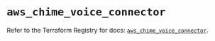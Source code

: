 # `aws_chime_voice_connector`

Refer to the Terraform Registry for docs: [`aws_chime_voice_connector`](https://registry.terraform.io/providers/hashicorp/aws/6.2.0/docs/resources/chime_voice_connector).

